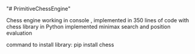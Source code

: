 "# PrimitiveChessEngine" 

Chess engine working in console , implemented in 350 lines of code with chess library in Python
implemented minimax search and position evaluation

command to install library: pip install chess
